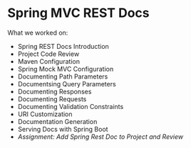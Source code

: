 # Spring MVC REST Docs
What we worked on:
- Spring REST Docs Introduction
- Project Code Review
- Maven Configuration
- Spring Mock MVC Configuration
- Documenting Path Parameters
- Documentsing Query Parameters
- Documenting Responses
- Documenting Requests
- Documenting Validation Constraints
- URI Customization
- Documentation Generation
- Serving Docs with Spring Boot
- *Assignment: Add Spring Rest Doc to Project and Review*
